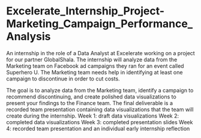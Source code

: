 # Excelerate_Internship_Project-Marketing_Campaign_Performance_Analysis
An internship in the role of a Data Analyst at Excelerate working on a project for our partner GlobalShala. The internship will analyze data from the Marketing team on Facebook ad campaigns they ran for an event called Superhero U. The Marketing team needs help in identifying at least one campaign to discontinue in order to cut costs.

The goal is to analyze data from the Marketing team, identify a campaign to recommend discontinuing, and create polished data visualizations to present your findings to the Finance team.
The final deliverable is a recorded team presentation containing data visualizations that the team will create during the internship.
Week 1: draft data visualizations
Week 2: completed data visualizations
Week 3: completed presentation slides
Week 4: recorded team presentation and an individual early internship reflection
